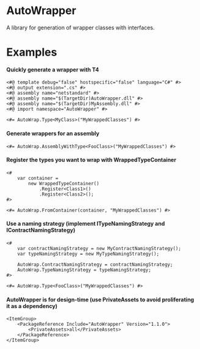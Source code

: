# AutoWrapper

A library for generation of wrapper classes with interfaces.

# Examples

#### Quickly generate a wrapper with T4

    <#@ template debug="false" hostspecific="false" language="C#" #>
    <#@ output extension=".cs" #>    
    <#@ assembly name="netstandard" #>
    <#@ assembly name="$(TargetDir)AutoWrapper.dll" #>
    <#@ assembly name="$(TargetDir)MyAssembly.dll" #>
    <#@ import namespace="AutoWrapper" #>
    
    <#= AutoWrap.Type<MyClass>("MyWrappedClasses") #>

#### Generate wrappers for an assembly

    <#= AutoWrap.AssemblyWithType<FooClass>("MyWrappedClasses") #>

#### Register the types you want to wrap with WrappedTypeContainer

    <# 
		var container =
			new WrappedTypeContainer()
				.Register<Class1>()
				.Register<Class2>();
	#>

	<#= AutoWrap.FromContainer(container, "MyWrappedClasses") #>
    
#### Use a naming strategy (implement ITypeNamingStrategy and IContractNamingStrategy)

    <#
		var contractNamingStrategy = new MyContractNamingStrategy();
		var typeNamingStrategy = new MyTypeNamingStrategy();

		AutoWrap.ContractNamingStrategy = contractNamingStrategy;
		AutoWrap.TypeNamingStrategy = typeNamingStrategy;
	#>
    
    <#= AutoWrap.Type<FooClass>("MyWrappedClasses") #>

#### AutoWrapper is for design-time (use PrivateAssets to avoid proliferating it as a dependency)

    <ItemGroup>
        <PackageReference Include="AutoWrapper" Version="1.1.0">
            <PrivateAssets>all</PrivateAssets>
        </PackageReference>
    </ItemGroup>